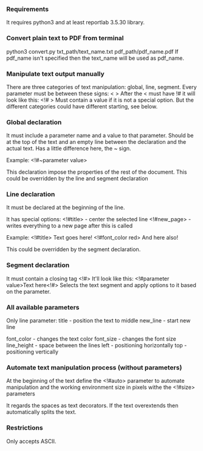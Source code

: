 
### Requirements

It requires python3 and at least reportlab 3.5.30 library.

### Convert plain text to PDF from terminal

python3 convert.py txt_path/text_name.txt pdf_path/pdf_name.pdf
If pdf_name isn't specified then the text_name will be used as pdf_name.

### Manipulate text output manually

There are three categories of text manipulation: global, line, segment.
Every parameter must be between these signs: < >
After the < must have !# it will look like this: <!# >
Must contain a value if it is not a special option.
But the different categories could have different starting, see below.

### Global declaration

It must include a parameter name and a value to that parameter.
Should be at the top of the text and an empty line between the declaration and the actual text.
Has a little difference here, the ~ sign.

Example: <!#~parameter value>

This declaration impose the properties of the rest of the document.
This could be overridden by the line and segment declaration

### Line declaration

It must be declared at the beginning of the line.

It has special options:
   <!#title> - center the selected line
   <!#new_page> - writes everything to a new page after this is called

Example: <!#title> Text goes here!
         <!#font_color red> And here also!

This could be overridden by the segment declaration.

### Segment declaration

It must contain a closing tag <!#>
It'll look like this: <!#parameter value>Text here<!#>
Selects the text segment and apply options to it based on the parameter.

### All available parameters

Only line parameter:
    title - position the text to middle
    new_line - start new line

font_color - changes the text color
font_size - changes the font size
line_height - space between the lines
left - positioning horizontally
top - positioning vertically

### Automate text manipulation process (without parameters)

At the beginning of the text define the <!#auto> parameter to automate manipulation and
the working environment size in pixels withe the <!#size> parameters

It regards the spaces as text decorators.
If the text overextends then automatically splits the text.

### Restrictions

Only accepts ASCII.
